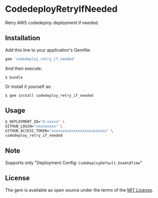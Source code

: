 # CodedeployRetryIfNeeded

Retry AWS codedeploy deployment if needed.

## Installation

Add this line to your application's Gemfile:

```ruby
gem 'codedeploy_retry_if_needed'
```

And then execute:

    $ bundle

Or install it yourself as:

    $ gem install codedeploy_retry_if_needed

## Usage

```sh
$ DEPLOYMENT_ID="d-xxxxx" \
GITHUB_LOGIN="xxxxxxxxx" \
GITHUB_ACCESS_TOKEN="xxxxxxxxxxxxxxxxxxxxxxxxx" \
codedeploy_retry_if_needed
```

## Note

Supports only "Deployment Config: `CodeDeployDefault.OneAtATime`"

## License

The gem is available as open source under the terms of the [MIT License](http://opensource.org/licenses/MIT).

